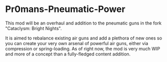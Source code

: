 # Pr0mans-Pneumatic-Power
This mod will be an overhaul and addition to the pneumatic guns in the fork "Cataclysm: Bright Nights".

It is aimed to rebalance existing air guns and add a plethora of new ones so you can create your very own arsenal of powerful air guns, either via compression or spring-loading.
As of right now, the mod is very much WIP and more of a concept than a fully-fledged content addition.
